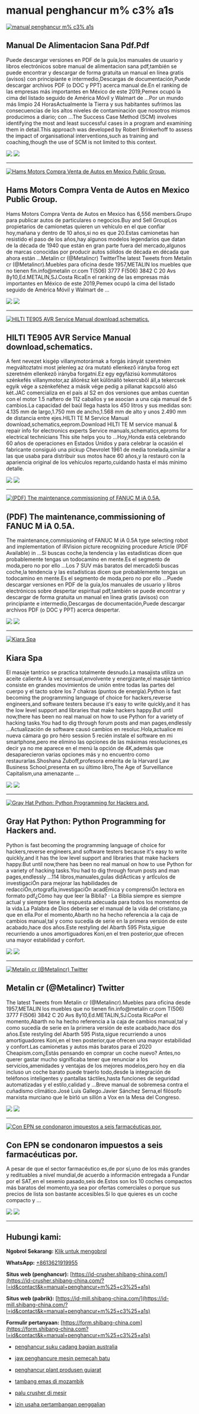 # manual penghancur m% c3% a1s

<a href="https://swt.shibang-china.com/?l=id&img&k=manual+penghancur+m%25+c3%25+a1s" target="_blank">![manual penghancur m% c3% a1s](http://static.shibang-china.com/all-800x300/1505.jpg)</a>

## Manual De Alimentacion Sana Pdf.Pdf
Puede descargar versiones en PDF de la gu&#237;a,los manuales de usuario y libros electr&#243;nicos sobre manual de alimentacion sana pdf,tambi&#233;n se puede encontrar y descargar de forma gratuita un manual en l&#237;nea gratis (avisos) con principiante e intermedio,Descargas de documentaci&#243;n,Puede descargar archivos PDF (o DOC y PPT) acerca manual de.En el ranking de las empresas m&#225;s importantes en M&#233;xico de este 2019,Pemex ocup&#243; la cima del listado seguido de Am&#233;rica M&#243;vil y Walmart de …Por un mundo m&#225;s limpio 24 HorasActualmente la Tierra y sus habitantes sufrimos las consecuencias de los altos niveles de contaminaci&#243;n que nosotros mismos producimos a diario; con …The Success Case Method (SCM) involves identifying the most and least successful cases in a program and examining them in detail.This approach was developed by Robert Brinkerhoff to assess the impact of organisational interventions,such as training and coaching,though the use of SCM is not limited to this context.


<a href="https://whatsapp.shibangsoft.com/WhatsApp.php" target="_blank" title="WhatsApp">![](http://static.shibang-china.com/icon/whatsapp.png)</a> <a href="https://swt.shibang-china.com/?l=id&icon&k=manual+penghancur+m%25+c3%25+a1s" target="_blank">![](http://static.shibang-china.com/icon/chat-id.png)</a>

---

<a href="https://swt.shibang-china.com/?l=id&img&k=manual+penghancur+m%25+c3%25+a1s" target="_blank">![Hams Motors Compra Venta de Autos en Mexico Public Group.](http://static.shibang-china.com/all-800x300/1164.jpg)</a>

## Hams Motors Compra Venta de Autos en Mexico Public Group.
Hams Motors Compra Venta de Autos en Mexico has 6,556 members.Grupo para publicar autos de particulares o negocios.Buy and Sell GroupLos propietarios de camionetas quieren un veh&#237;culo en el que confiar hoy,ma&#241;ana y dentro de 10 a&#241;os,si no es que 20.Estas camionetas han resistido el paso de los a&#241;os,hay algunos modelos legendarios que datan de la d&#233;cada de 1940 que est&#225;n en gran parte fuera del mercado,algunos de marcas conocidas por producir autos s&#243;lidos de d&#233;cada en d&#233;cada que ahora est&#225;n …Metalin cr (@Metalincr) TwitterThe latest Tweets from Metalin cr (@Metalincr).Muebles para oficina desde 1957,METALIN los muebles que no tienen fin.info@metalin cr.com T(506) 3777 F(506) 3842 C 20 Avs 8y10,Ed.METALIN,SJ.Costa RicaEn el ranking de las empresas m&#225;s importantes en M&#233;xico de este 2019,Pemex ocup&#243; la cima del listado seguido de Am&#233;rica M&#243;vil y Walmart de …


<a href="https://whatsapp.shibangsoft.com/WhatsApp.php" target="_blank" title="WhatsApp">![](http://static.shibang-china.com/icon/whatsapp.png)</a> <a href="https://swt.shibang-china.com/?l=id&icon&k=manual+penghancur+m%25+c3%25+a1s" target="_blank">![](http://static.shibang-china.com/icon/chat-id.png)</a>

---

<a href="https://swt.shibang-china.com/?l=id&img&k=manual+penghancur+m%25+c3%25+a1s" target="_blank">![HILTI TE905 AVR Service Manual download,schematics.](http://static.shibang-china.com/all-800x300/170.jpg)</a>

## HILTI TE905 AVR Service Manual download,schematics.
A fent nevezet kisg&#233;p villanymotor&#225;rnak a forg&#225;s ir&#225;ny&#225;t szeretn&#233;m megv&#225;ltoztatni most jelenleg az &#243;ra mutat&#243; ellenkező ir&#225;nyba forog ezt szeretn&#233;m ellenkező ir&#225;nyba forgatni.Ez egy egyf&#225;zis&#250; kommut&#225;toros sz&#233;nkef&#233;s villanymotor,az &#225;ll&#243;r&#233;sz k&#233;t k&#252;l&#246;n&#225;ll&#243; tekercsből &#225;ll,a tekercsek egyik v&#233;ge a sz&#233;nkef&#233;hez a m&#225;sik v&#233;ge pedig a pillanat kapcsol&#243; als&#243; k&#233;t.JAC comercializa en el pa&#237;s al S2 en dos versiones que ambas cuentan con el motor 1.5 naftero de 112 caballos y se asocian a una caja manual de 5 cambios.La capacidad del ba&#250;l llega hasta los 450 litros y sus medidas son: 4.135 mm de largo,1.750 mm de ancho,1.568 mm de alto y unos 2.490 mm de distancia entre ejes.HILTI TE M Service Manual download,schematics,eeprom.Download HILTI TE M service manual &amp; repair info for electronics experts Service manuals,schematics,eproms for electrical technicians This site helps you to …Hoy,Honda est&#225; celebrando 60 a&#241;os de operaciones en Estados Unidos y para celebrar la ocasi&#243;n el fabricante consigui&#243; una pickup Chevrolet 1961 de media tonelada,similar a las que usaba para distribuir sus motos hace 60 a&#241;os,y la restaur&#243; con la apariencia original de los veh&#237;culos reparto,cuidando hasta el m&#225;s m&#237;nimo detalle.


<a href="https://whatsapp.shibangsoft.com/WhatsApp.php" target="_blank" title="WhatsApp">![](http://static.shibang-china.com/icon/whatsapp.png)</a> <a href="https://swt.shibang-china.com/?l=id&icon&k=manual+penghancur+m%25+c3%25+a1s" target="_blank">![](http://static.shibang-china.com/icon/chat-id.png)</a>

---

<a href="https://swt.shibang-china.com/?l=id&img&k=manual+penghancur+m%25+c3%25+a1s" target="_blank">![(PDF) The maintenance,commissioning of FANUC M iA 0.5A.](http://static.shibang-china.com/all-800x300/702.jpg)</a>

## (PDF) The maintenance,commissioning of FANUC M iA 0.5A.
The maintenance,commissioning of FANUC M iA 0.5A type selecting robot and implementation of iRVision picture recognizing procedure Article (PDF Available) in …Si buscas coche,la tendencia y las estad&#237;sticas dicen que probablemente tengas un todocamino en mente.Es el segmento de moda,pero no por ello …Los 7 SUV m&#225;s baratos del mercadoSi buscas coche,la tendencia y las estad&#237;sticas dicen que probablemente tengas un todocamino en mente.Es el segmento de moda,pero no por ello …Puede descargar versiones en PDF de la gu&#237;a,los manuales de usuario y libros electr&#243;nicos sobre despertar espiritual pdf,tambi&#233;n se puede encontrar y descargar de forma gratuita un manual en l&#237;nea gratis (avisos) con principiante e intermedio,Descargas de documentaci&#243;n,Puede descargar archivos PDF (o DOC y PPT) acerca despertar.


<a href="https://whatsapp.shibangsoft.com/WhatsApp.php" target="_blank" title="WhatsApp">![](http://static.shibang-china.com/icon/whatsapp.png)</a> <a href="https://swt.shibang-china.com/?l=id&icon&k=manual+penghancur+m%25+c3%25+a1s" target="_blank">![](http://static.shibang-china.com/icon/chat-id.png)</a>

---

<a href="https://swt.shibang-china.com/?l=id&img&k=manual+penghancur+m%25+c3%25+a1s" target="_blank">![Kiara Spa](http://static.shibang-china.com/all-800x300/1045.jpg)</a>

## Kiara Spa
El masaje tantrico se practica totalmente desnudo.La masajista utiliza un aceite caliente.A la vez sensual,envolvente y energizante,el masaje t&#225;ntrico consiste en grandes movimientos de uni&#243;n entre todas las partes del cuerpo y el tacto sobre los 7 chakras (puntos de energ&#237;a).Python is fast becoming the programming language of choice for hackers,reverse engineers,and software testers because it's easy to write quickly,and it has the low level support and libraries that make hackers happy.But until now,there has been no real manual on how to use Python for a variety of hacking tasks.You had to dig through forum posts and man pages,endlessly …Actualizaci&#243;n de software caus&#243; cambios en resoluc.Hola,actualice mi nueva c&#225;mara go pro h&#233;ro session 5 reci&#233;n instale el software en mi smartphone,pero me elimino las opciones de las m&#225;ximas resoluciones,es decir ya no me aparece en el men&#250; la opci&#243;n de 4K,adem&#225;s que desaparecieron varias opciones m&#225;s y no encuentro como restaurarlas.Shoshana Zuboff,profesora em&#233;rita de la Harvard Law Business School,presenta en su &#250;ltimo libro,The Age of Surveillance Capitalism,una amenazante …


<a href="https://whatsapp.shibangsoft.com/WhatsApp.php" target="_blank" title="WhatsApp">![](http://static.shibang-china.com/icon/whatsapp.png)</a> <a href="https://swt.shibang-china.com/?l=id&icon&k=manual+penghancur+m%25+c3%25+a1s" target="_blank">![](http://static.shibang-china.com/icon/chat-id.png)</a>

---

<a href="https://swt.shibang-china.com/?l=id&img&k=manual+penghancur+m%25+c3%25+a1s" target="_blank">![Gray Hat Python: Python Programming for Hackers and.](http://static.shibang-china.com/all-800x300/1266.jpg)</a>

## Gray Hat Python: Python Programming for Hackers and.
Python is fast becoming the programming language of choice for hackers,reverse engineers,and software testers because it's easy to write quickly,and it has the low level support and libraries that make hackers happy.But until now,there has been no real manual on how to use Python for a variety of hacking tasks.You had to dig through forum posts and man pages,endlessly …114 libros,manuales,gu&#205;as did&#193;cticas y art&#205;culos de investigaci&#211;n para mejorar las habilidades de redacci&#211;n,ortograf&#205;a,investigaci&#211;n acad&#201;mica y comprensi&#211;n lectora en formato pdf&#191;C&#243;mo hay que leer la Biblia?&nbsp;&#0183;&#32;La Biblia siempre es siempre actual y siempre tiene la respuesta adecuada para todos los momentos de la vida.La Palabra de Dios deber&#237;a ser el manual de la vida del cristiano,ya que en ella.Por el momento,Abarth no ha hecho referencia a la caja de cambios manual,tal y como suced&#237;a de serie en la primera versi&#243;n de este acabado,hace dos a&#241;os.Este restyling del Abarth 595 Pista,sigue recurriendo a unos amortiguadores Koni,en el tren posterior,que ofrecen una mayor estabilidad y confort.


<a href="https://whatsapp.shibangsoft.com/WhatsApp.php" target="_blank" title="WhatsApp">![](http://static.shibang-china.com/icon/whatsapp.png)</a> <a href="https://swt.shibang-china.com/?l=id&icon&k=manual+penghancur+m%25+c3%25+a1s" target="_blank">![](http://static.shibang-china.com/icon/chat-id.png)</a>

---

<a href="https://swt.shibang-china.com/?l=id&img&k=manual+penghancur+m%25+c3%25+a1s" target="_blank">![Metalin cr (@Metalincr) Twitter](http://static.shibang-china.com/all-800x300/614.jpg)</a>

## Metalin cr (@Metalincr) Twitter
The latest Tweets from Metalin cr (@Metalincr).Muebles para oficina desde 1957,METALIN los muebles que no tienen fin.info@metalin cr.com T(506) 3777 F(506) 3842 C 20 Avs 8y10,Ed.METALIN,SJ.Costa RicaPor el momento,Abarth no ha hecho referencia a la caja de cambios manual,tal y como suced&#237;a de serie en la primera versi&#243;n de este acabado,hace dos a&#241;os.Este restyling del Abarth 595 Pista,sigue recurriendo a unos amortiguadores Koni,en el tren posterior,que ofrecen una mayor estabilidad y confort.Las camionetas y autos m&#225;s baratos para el 2020 Cheapism.com&#191;Est&#225;s pensando en comprar un coche nuevo? Antes,no querer gastar mucho significaba tener que renunciar a los servicios,amenidades y ventajas de los mejores modelos,pero hoy en d&#237;a incluso un coche barato puede traerlo todo,desde la integraci&#243;n de tel&#233;fonos inteligentes y pantallas t&#225;ctiles,hasta funciones de seguridad automatizadas y el estilo,calidad y …Breve manual de sobremesa contra el cu&#241;adismo clim&#225;tico.Jos&#233; Luis Gallego.Javier S&#225;nchez Serna,el fil&#243;sofo marxista murciano que le birl&#243; un sill&#243;n a Vox en la Mesa del Congreso.


<a href="https://whatsapp.shibangsoft.com/WhatsApp.php" target="_blank" title="WhatsApp">![](http://static.shibang-china.com/icon/whatsapp.png)</a> <a href="https://swt.shibang-china.com/?l=id&icon&k=manual+penghancur+m%25+c3%25+a1s" target="_blank">![](http://static.shibang-china.com/icon/chat-id.png)</a>

---

<a href="https://swt.shibang-china.com/?l=id&img&k=manual+penghancur+m%25+c3%25+a1s" target="_blank">![Con EPN se condonaron impuestos a seis farmac&#233;uticas por.](http://static.shibang-china.com/all-800x300/420.jpg)</a>

## Con EPN se condonaron impuestos a seis farmac&#233;uticas por.
A pesar de que el sector farmac&#233;utico es,de por s&#237;,uno de los m&#225;s grandes y redituables a nivel mundial,de acuerdo a informaci&#243;n entregada a Fundar por el SAT,en el sexenio pasado,seis de.Estos son los 10 coches compactos m&#225;s baratos del momento,ya sea por ofertas comerciales o porque sus precios de lista son bastante accesibles.Si lo que quieres es un coche compacto y …

<a href="https://whatsapp.shibangsoft.com/WhatsApp.php" target="_blank" title="WhatsApp">![](http://static.shibang-china.com/icon/whatsapp.png)</a> <a href="https://swt.shibang-china.com/?l=id&icon&k=manual+penghancur+m%25+c3%25+a1s" target="_blank">![](http://static.shibang-china.com/icon/chat-id.png)</a>

---
## Hubungi kami:

**Ngobrol Sekarang:** [Klik untuk mengobrol](https://swt.shibang-china.com?l=id&contact&k=manual+penghancur+m%25+c3%25+a1s)

**WhatsApp:**  [+8613621919955](https://whatsapp.shibangsoft.com/WhatsApp.php)

**Situs web (penghancur):** [https://id-crusher.shibang-china.com/](https://id-crusher.shibang-china.com/?l=id&contact&k=manual+penghancur+m%25+c3%25+a1s)

**Situs web (pabrik):** [https://id-mill.shibang-china.com/](https://id-mill.shibang-china.com/?l=id&contact&k=manual+penghancur+m%25+c3%25+a1s)

**Formulir pertanyaan:** [https://form.shibang-china.com](https://form.shibang-china.com?l=id&contact&k=manual+penghancur+m%25+c3%25+a1s)

* [penghancur suku cadang bagian australia](../44/penghancur%20suku%20cadang%20bagian%20australia.md)

* [jaw penghancure mesin pemecah batu](../41/jaw%20penghancure%20mesin%20pemecah%20batu.md)

* [penghancur plant produsen gujarat](../45/penghancur%20plant%20produsen%20gujarat.md)

* [tambang emas di mozambik](../47/tambang%20emas%20di%20mozambik.md)

* [palu crusher di mesir](../48/palu%20crusher%20di%20mesir.md)

* [izin usaha pertambangan penggalian](../45/izin%20usaha%20pertambangan%20penggalian.md)